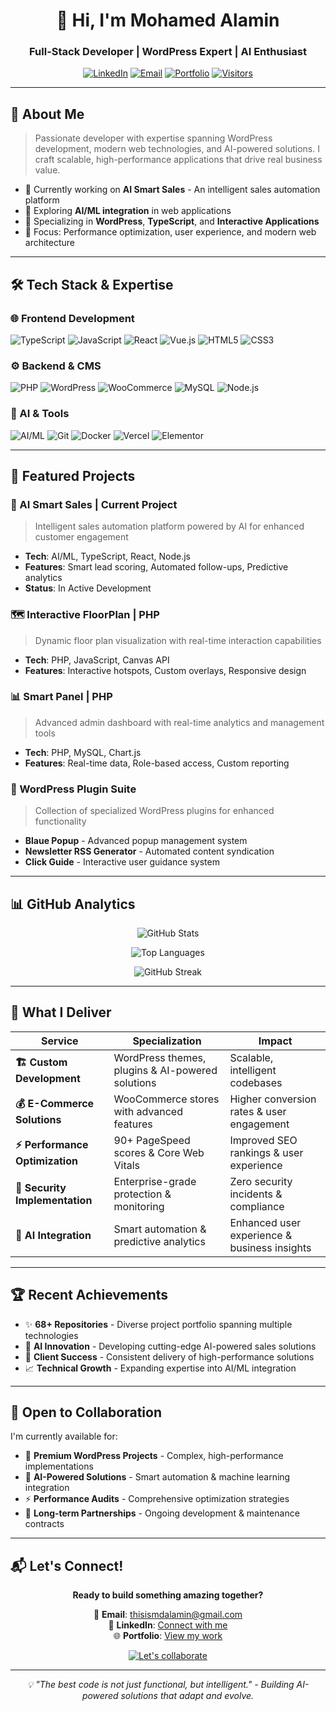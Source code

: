 <div align="center">

# 👋 Hi, I'm Mohamed Alamin
### Full-Stack Developer | WordPress Expert | AI Enthusiast

[![LinkedIn](https://img.shields.io/badge/LinkedIn-Connect-blue?style=for-the-badge&logo=linkedin)](https://www.linkedin.com/in/thisismdalamin/)
[![Email](https://img.shields.io/badge/Email-Contact%20Me-red?style=for-the-badge&logo=gmail)](mailto:thisismdalamin@gmail.com)
[![Portfolio](https://img.shields.io/badge/Portfolio-Visit-8A2BE2?style=for-the-badge)](https://www.linkedin.com/in/thisismdalamin/)
[![Visitors](https://komarev.com/ghpvc/?username=thisisalamin&label=Profile%20Views&color=blueviolet&style=for-the-badge)](https://github.com/thisisalamin)

</div>

---

## 🚀 About Me

> Passionate developer with expertise spanning WordPress development, modern web technologies, and AI-powered solutions. I craft scalable, high-performance applications that drive real business value.

- 🔭 Currently working on **AI Smart Sales** - An intelligent sales automation platform
- 🌱 Exploring **AI/ML integration** in web applications
- 💼 Specializing in **WordPress**, **TypeScript**, and **Interactive Applications**
- 🎯 Focus: Performance optimization, user experience, and modern web architecture

---

## 🛠️ Tech Stack & Expertise

### 🌐 Frontend Development
<div>
  <img src="https://img.shields.io/badge/TypeScript-007ACC?style=flat-square&logo=typescript&logoColor=white" alt="TypeScript">
  <img src="https://img.shields.io/badge/JavaScript-ES6+-F7DF1E?style=flat-square&logo=javascript&logoColor=black" alt="JavaScript">
  <img src="https://img.shields.io/badge/React-61DAFB?style=flat-square&logo=react&logoColor=black" alt="React">
  <img src="https://img.shields.io/badge/Vue.js-4FC08D?style=flat-square&logo=vue.js&logoColor=white" alt="Vue.js">
  <img src="https://img.shields.io/badge/HTML5-E34F26?style=flat-square&logo=html5&logoColor=white" alt="HTML5">
  <img src="https://img.shields.io/badge/CSS3-1572B6?style=flat-square&logo=css3&logoColor=white" alt="CSS3">
</div>

### ⚙️ Backend & CMS
<div>
  <img src="https://img.shields.io/badge/PHP-8.0+-777BB4?style=flat-square&logo=php&logoColor=white" alt="PHP">
  <img src="https://img.shields.io/badge/WordPress-Expert-21759B?style=flat-square&logo=wordpress&logoColor=white" alt="WordPress">
  <img src="https://img.shields.io/badge/WooCommerce-Certified-96588A?style=flat-square&logo=woocommerce&logoColor=white" alt="WooCommerce">
  <img src="https://img.shields.io/badge/MySQL-8.0-005C84?style=flat-square&logo=mysql&logoColor=white" alt="MySQL">
  <img src="https://img.shields.io/badge/Node.js-339933?style=flat-square&logo=node.js&logoColor=white" alt="Node.js">
</div>

### 🤖 AI & Tools
<div>
  <img src="https://img.shields.io/badge/AI/ML-Integration-FF6F00?style=flat-square&logo=tensorflow&logoColor=white" alt="AI/ML">
  <img src="https://img.shields.io/badge/Git-F05032?style=flat-square&logo=git&logoColor=white" alt="Git">
  <img src="https://img.shields.io/badge/Docker-2496ED?style=flat-square&logo=docker&logoColor=white" alt="Docker">
  <img src="https://img.shields.io/badge/Vercel-000000?style=flat-square&logo=vercel&logoColor=white" alt="Vercel">
  <img src="https://img.shields.io/badge/Elementor-Pro-92003B?style=flat-square&logo=elementor&logoColor=white" alt="Elementor">
</div>

---

## 🎯 Featured Projects

### 🤖 AI Smart Sales | Current Project
> Intelligent sales automation platform powered by AI for enhanced customer engagement
- **Tech**: AI/ML, TypeScript, React, Node.js
- **Features**: Smart lead scoring, Automated follow-ups, Predictive analytics
- **Status**: In Active Development

### 🗺️ Interactive FloorPlan | PHP
> Dynamic floor plan visualization with real-time interaction capabilities
- **Tech**: PHP, JavaScript, Canvas API
- **Features**: Interactive hotspots, Custom overlays, Responsive design

### 📊 Smart Panel | PHP
> Advanced admin dashboard with real-time analytics and management tools
- **Tech**: PHP, MySQL, Chart.js
- **Features**: Real-time data, Role-based access, Custom reporting

### 🔧 WordPress Plugin Suite
> Collection of specialized WordPress plugins for enhanced functionality
- **Blaue Popup** - Advanced popup management system
- **Newsletter RSS Generator** - Automated content syndication
- **Click Guide** - Interactive user guidance system

---

## 📊 GitHub Analytics

<div align="center">

![GitHub Stats](https://github-readme-stats.vercel.app/api?username=thisisalamin&show_icons=true&count_private=true&theme=algolia&hide_border=true&include_all_commits=true)

![Top Languages](https://github-readme-stats.vercel.app/api/top-langs/?username=thisisalamin&layout=compact&theme=algolia&hide_border=true&langs_count=8)

![GitHub Streak](https://github-readme-streak-stats.herokuapp.com/?user=thisisalamin&theme=algolia&hide_border=true)

</div>

---

## 🎯 What I Deliver

| Service | Specialization | Impact |
|---------|----------------|---------|
| **🏗️ Custom Development** | WordPress themes, plugins & AI-powered solutions | Scalable, intelligent codebases |
| **💰 E-Commerce Solutions** | WooCommerce stores with advanced features | Higher conversion rates & user engagement |
| **⚡ Performance Optimization** | 90+ PageSpeed scores & Core Web Vitals | Improved SEO rankings & user experience |
| **🔐 Security Implementation** | Enterprise-grade protection & monitoring | Zero security incidents & compliance |
| **🤖 AI Integration** | Smart automation & predictive analytics | Enhanced user experience & business insights |

---

## 🏆 Recent Achievements

- ✨ **68+ Repositories** - Diverse project portfolio spanning multiple technologies
- 🤖 **AI Innovation** - Developing cutting-edge AI-powered sales solutions
- 💼 **Client Success** - Consistent delivery of high-performance solutions
- 📈 **Technical Growth** - Expanding expertise into AI/ML integration

---

## 🤝 Open to Collaboration

I'm currently available for:
- 🚀 **Premium WordPress Projects** - Complex, high-performance implementations
- 🤖 **AI-Powered Solutions** - Smart automation & machine learning integration
- ⚡ **Performance Audits** - Comprehensive optimization strategies
- 🔄 **Long-term Partnerships** - Ongoing development & maintenance contracts

---

## 📬 Let's Connect!

<div align="center">

**Ready to build something amazing together?**

📧 **Email**: [thisismdalamin@gmail.com](mailto:thisismdalamin@gmail.com)  
💼 **LinkedIn**: [Connect with me](https://www.linkedin.com/in/thisismdalamin/)  
🌐 **Portfolio**: [View my work](https://www.linkedin.com/in/thisismdalamin/)

[![Let's collaborate](https://img.shields.io/badge/Let's%20Collaborate-Get%20In%20Touch-success?style=for-the-badge&logo=handshake)](mailto:thisismdalamin@gmail.com)

</div>

---

<div align="center">
  <i>💡 "The best code is not just functional, but intelligent." - Building AI-powered solutions that adapt and evolve.</i>
</div>
